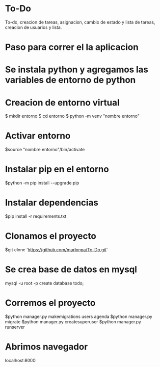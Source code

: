 # To-Do
To-do, creacion de tareas, asignacion, cambio de estado y lista de tareas, creacion de usuarios y lista.


# Paso para correr el la aplicacion
# Se instala python y agregamos las variables de entorno de python 
# Creacion de entorno virtual
  $ mkdir entorno
  $ cd entorno
  $ python -m venv "nombre entorno"

# Activar entorno
  $source "nombre entorno"/bin/activate

# Instalar pip en el entorno
  $python -m pip install --upgrade pip
  
# Instalar dependencias
  $pip install -r requirements.txt
  
# Clonamos el proyecto
 $git clone 'https://github.com/marlonpa/To-Do.git'
 
# Se crea base de datos en mysql
  mysql -u root -p
  create database todo;
 
# Corremos el proyecto
 $python manager.py makemigrations users agenda
 $python manager.py migrate
 $python manager.py createsuperuser
 $python manager.py runserver
 
# Abrimos navegador
  localhost:8000


